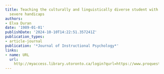```yaml
---
title: Teaching the culturally and linguistically diverse student with moderate to
  severe handicaps
authors:
- Elva Duran
date: '1989-01-01'
publishDate: '2024-10-10T14:22:51.357241Z'
publication_types:
- article-journal
publication: '*Journal of Instructional Psychology*'
links:
- name: URL
  url: 
    http://myaccess.library.utoronto.ca/login?qurl=https://www.proquest.com/docview/617715329?accountid=14771&bdid=38384&_bd=E33b2dNYpjy%2BVwbWLXPEV24TC7Y%3D
---
```

